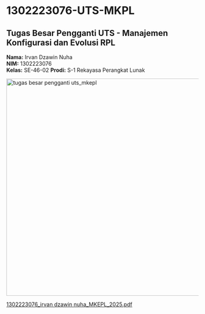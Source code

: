 # 1302223076-UTS-MKPL


## Tugas Besar Pengganti UTS - Manajemen Konfigurasi dan Evolusi RPL  
**Nama:** Irvan Dzawin Nuha  
**NIM:** 1302223076  
**Kelas:** SE-46-02
**Prodi:** S-1 Rekayasa Perangkat Lunak


<img width="571" alt="tugas besar pengganti uts_mkepl" src="https://github.com/user-attachments/assets/0ed28ff8-3b57-4613-8d9a-28f0f7112e7c" />

[1302223076_irvan dzawin nuha_MKEPL_2025.pdf](https://github.com/user-attachments/files/19796508/1302223076_irvan.dzawin.nuha_MKEPL_2025.pdf)
